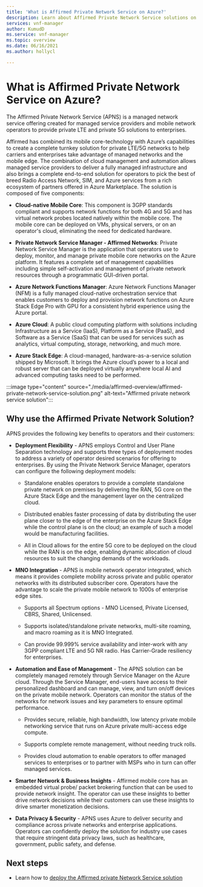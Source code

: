 ```yaml
---
title: 'What is Affirmed Private Network Service on Azure?'
description: Learn about Affirmed Private Network Service solutions on Azure for private LTE/5G networks.
services: vnf-manager
author: KumudD
ms.service: vnf-manager
ms.topic: overview
ms.date: 06/16/2021
ms.author: hollycl

---
```

# What is Affirmed Private Network Service on Azure?

The Affirmed Private Network Service (APNS) is a managed network service offering created for managed service providers and mobile network operators to provide private LTE and private 5G solutions to enterprises.

Affirmed has combined its mobile core-technology with Azure’s capabilities to create a complete turnkey solution for private LTE/5G networks to help carriers and enterprises take advantage of managed networks and the mobile edge. The combination of cloud management and automation allows managed service providers to deliver a fully managed infrastructure and also brings a complete end-to-end solution for operators to pick the best of breed Radio Access Network, SIM, and Azure services from a rich ecosystem of partners offered in Azure Marketplace. The solution is composed of five components:

- **Cloud-native Mobile Core**: This component is 3GPP standards compliant and supports network functions for both 4G and 5G and has virtual network probes located natively within the mobile core. The mobile core can be deployed on VMs, physical servers, or on an operator's cloud, eliminating the need for dedicated hardware.

- **Private Network Service Manager - Affirmed Networks**: Private Network Service Manager is the application that operators use to deploy, monitor, and manage private mobile core networks on the Azure platform. It features a complete set of management capabilities including simple self-activation and management of private network resources through a programmatic GUI-driven portal.

- **Azure Network Functions Manager**: Azure Network Functions Manager (NFM) is a fully managed cloud-native orchestration service that enables customers to deploy and provision network functions on Azure Stack Edge Pro with GPU for a consistent hybrid experience using the Azure portal.

- **Azure Cloud**: A public cloud computing platform with solutions including Infrastructure as a Service (IaaS), Platform as a Service (PaaS), and Software as a Service (SaaS) that can be used for services such as analytics, virtual computing, storage, networking, and much more.

- **Azure Stack Edge**: A cloud-managed, hardware-as-a-service solution shipped by Microsoft. It brings the Azure cloud’s power to a local and robust server that can be deployed virtually anywhere local AI and advanced computing tasks need to be performed.


:::image type="content" source="./media/affirmed-overview/affirmed-private-network-service-solution.png" alt-text="Affirmed private network service solution":::

## Why use the Affirmed Private Network Solution?
APNS provides the following key benefits to operators and their customers:

- **Deployment Flexibility** - APNS employs Control and User Plane Separation technology and supports three types of deployment modes to address a variety of operator desired scenarios for offering to enterprises. By using the Private Network Service Manager, operators can configure the following deployment models:

    - Standalone enables operators to provide a complete standalone private network on premises by delivering the RAN, 5G core on the Azure Stack Edge and the management layer on the centralized cloud.

    - Distributed enables faster processing of data by distributing the user plane closer to the edge of the enterprise on the Azure Stack Edge while the control plane is on the cloud; an example of such a model would be manufacturing facilities.

    - All in Cloud allows for the entire 5G core to be deployed on the cloud while the RAN is on the edge, enabling dynamic allocation of cloud resources to suit the changing demands of the workloads.

- **MNO Integration** - APNS is mobile network operator integrated, which means it provides complete mobility across private and public operator networks with its distributed subscriber core. Operators have the advantage to scale the private mobile network to 1000s of enterprise edge sites.

    - Supports all Spectrum options - MNO Licensed, Private Licensed, CBRS, Shared, Unlicensed.

    - Supports isolated/standalone private networks, multi-site roaming, and macro roaming as it is MNO Integrated.

    - Can provide 99.999% service availability and inter-work with any 3GPP compliant LTE and 5G NR radio. Has Carrier-Grade resiliency for enterprises.

- **Automation and Ease of Management** - The APNS solution can be completely managed remotely through Service Manager on the Azure cloud. Through the Service Manager, end-users have access to their personalized dashboard and can manage, view, and turn on/off devices on the private mobile network. Operators can monitor the status of the networks for network issues and key parameters to ensure optimal performance.

    - Provides secure, reliable, high bandwidth, low latency private mobile networking service that runs on Azure private multi-access edge compute.

    - Supports complete remote management, without needing truck rolls.

    - Provides cloud automation to enable operators to offer managed services to enterprises or to partner with MSPs who in turn can offer managed services.

- **Smarter Network & Business Insights** - Affirmed mobile core has an embedded virtual probe/ packet brokering function that can be used to provide network insight. The operator can use these insights to better drive network decisions while their customers can use these insights to drive smarter monetization decisions.

- **Data Privacy & Security** - APNS uses Azure to deliver security and compliance across private networks and enterprise applications. Operators can confidently deploy the solution for industry use cases that require stringent data privacy laws, such as healthcare, government, public safety, and defense.

## Next steps
- Learn how to [deploy the Affirmed private Network Service solution](deploy-affirmed-private-network-service-solution.md)



